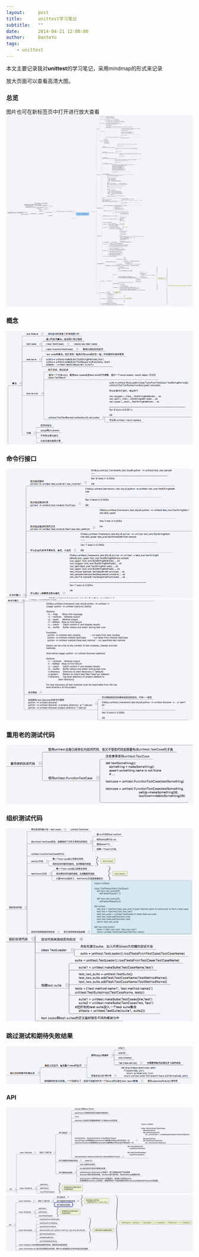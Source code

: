 ```yaml
---
layout:     post
title:      unittest学习笔记
subtitle:   ""
date:       2014-04-21 12:00:00
author:     DanteYu
tags:
    - unittest
---
```


本文主要记录我对**unittest**的学习笔记，采用mindmap的形式来记录

放大页面可以查看高清大图。

### 总览
图片也可在新标签页中打开进行放大查看
![总览](https://github.com/DanteYu/DanteYu.github.io/blob/master/_posts/images/unittest_mindmap.png?raw=false)

### 概念

![概念](https://github.com/DanteYu/DanteYu.github.io/blob/master/_posts/images/unittest1.png?raw=true)

### 命令行接口

![命令行接口2](https://github.com/DanteYu/DanteYu.github.io/blob/master/_posts/images/unittest2.png?raw=true)
![命令行接口3](https://github.com/DanteYu/DanteYu.github.io/blob/master/_posts/images/unittest3.png?raw=true)

### 重用老的测试代码

![重用老的测试代码](https://github.com/DanteYu/DanteYu.github.io/blob/master/_posts/images/unittest4.png?raw=true)

### 组织测试代码

![组织测试代码5](https://github.com/DanteYu/DanteYu.github.io/blob/master/_posts/images/unittest5.png?raw=true)
![组织测试代码6](https://github.com/DanteYu/DanteYu.github.io/blob/master/_posts/images/unittest6.png?raw=true)

### 跳过测试和期待失败结果

![跳过测试和期待失败结果](https://github.com/DanteYu/DanteYu.github.io/blob/master/_posts/images/unittest7.png?raw=true)

### API
![API8](https://github.com/DanteYu/DanteYu.github.io/blob/master/_posts/images/unittest8.png?raw=true)
![API8](https://github.com/DanteYu/DanteYu.github.io/blob/master/_posts/images/unittest9.png?raw=true)
